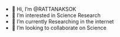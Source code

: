 - 👋 Hi, I’m @RATTANAKSOK
- 👀 I’m interested in Science Research
- 🌱 I’m currently Researching in the internet
- 💞️ I’m looking to collaborate on Science

<!---
RATTANAKSOK/RATTANAKSOK is a ✨ special ✨ repository because its `README.md` (this file) appears on your GitHub profile.
You can click the Preview link to take a look at your changes.
--->
